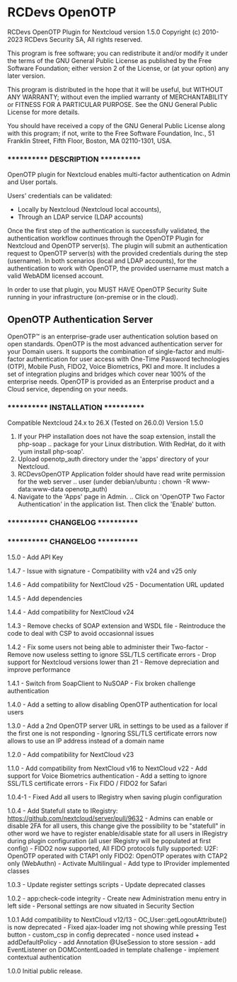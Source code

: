 # RCDevs OpenOTP

RCDevs OpenOTP Plugin for Nextcloud version 1.5.0
Copyright (c) 2010-2023 RCDevs Security SA, All rights reserved.

This program is free software; you can redistribute it and/or
modify it under the terms of the GNU General Public License
as published by the Free Software Foundation; either version 2
of the License, or (at your option) any later version.

This program is distributed in the hope that it will be useful,
but WITHOUT ANY WARRANTY; without even the implied warranty of
MERCHANTABILITY or FITNESS FOR A PARTICULAR PURPOSE.  See the
GNU General Public License for more details.

You should have received a copy of the GNU General Public License
along with this program; if not, write to the Free Software
Foundation, Inc., 51 Franklin Street, Fifth Floor, Boston, MA  02110-1301, USA.

### **********   DESCRIPTION   **********

OpenOTP plugin for Nextcloud enables multi-factor authentication on Admin and User portals.

Users' credentials can be validated: 
- Locally by Nextcloud (Nextcloud local accounts),
- Through an LDAP service (LDAP accounts)

Once the first step of the authentication is successfully validated, the authentication workflow continues through the OpenOTP Plugin for Nextcloud and OpenOTP server(s). 
The plugin will submit an authentication request to OpenOTP server(s) with the provided credentials during the step (username).
In both scenarios (local and LDAP accounts), for the authentication to work with OpenOTP, the provided username must match a valid WebADM licensed account.

In order to use that plugin, you MUST HAVE OpenOTP Security Suite running in your infrastructure (on-premise or in the cloud).

## OpenOTP Authentication Server

OpenOTP™ is an enterprise-grade user authentication solution based on open standards.
OpenOTP is the most advanced authentication server for your Domain users. It supports the combination of single-factor and multi-factor authentication for user access with One-Time Password technologies (OTP), Mobile Push, FIDO2, Voice Biometrics, PKI and more.
It includes a set of integration plugins and bridges which cover near 100% of the enterprise needs.
OpenOTP is provided as an Enterprise product and a Cloud service, depending on your needs.


### **********   INSTALLATION   **********

Compatible Nextcloud 24.x to 26.X (Tested on 26.0.0)
Version 1.5.0

1. If your PHP installation does not have the soap extension, install the php-soap
   ..	package for your Linux distribution. With RedHat, do it with 'yum install php-soap'.
2. Upload openotp_auth directory under the 'apps' directory of your Nextcloud.
3. RCDevsOpenOTP Application folder should have read write permission for the web server
   ..	user (under debian/ubuntu : chown -R www-data:www-data openotp_auth)
4. Navigate to the 'Apps' page in Admin.
   ..	Click on 'OpenOTP Two Factor Authentication' in the application list. Then click the 'Enable' button.


### **********   CHANGELOG  **********

### **********   CHANGELOG  **********

1.5.0
	- Add API Key

1.4.7
	- Issue with signature
	- Compatibility with v24 and v25 only

1.4.6
	- Add compatibility for NextCloud v25
	- Documentation URL updated

1.4.5
	- Add dependencies

1.4.4
	- Add compatibility for NextCloud v24

1.4.3
	- Remove checks of SOAP extension and WSDL file
	- Reintroduce the code to deal with CSP to avoid occasionnal
	  issues

1.4.2
	- Fix some users not being able to administer their Two-factor
	- Remove now useless setting to ignore SSL/TLS certificate errors
	- Drop support for Nextcloud versions lower than 21
	- Remove depreciation and improve performance

1.4.1
	- Switch from SoapClient to NuSOAP
	- Fix broken challenge authentication

1.4.0
	- Add a setting to allow disabling OpenOTP authentication for local users

1.3.0
	- Add a 2nd OpenOTP server URL in settings to be used as a failover if the first one is not responding
	- Ignoring SSL/TLS certificate errors now allows to use an IP address instead of a domain name

1.2.0
	- Add compatibility for NextCloud v23

1.1.0
	- Add compatibility from NextCloud v16 to NextCloud v22
	- Add support for Voice Biometrics authentication
	- Add a setting to ignore SSL/TLS certificate errors
	- Fix FIDO / FIDO2 for Safari


1.0.4-1
	- Fixed Add all users to IRegistry when saving plugin configuration

1.0.4
	- Add Statefull state to IRegistry: https://github.com/nextcloud/server/pull/9632
	-  Admins can enable or disable 2FA for all users, this change give the possibility to be "statefull" in other word
	   we have to register enable/disable state for all users in IRegistry during plugin configuration (all user IRegistry will be populated at first config)
	- FIDO2 now supported, All FIDO protocols fully supported:
		 U2F: OpenOTP operated with CTAP1 only
		 FIDO2: OpenOTP operates with CTAP2 only (WebAuthn)
	- Activate Multilingual
	- Add type to IProvider implemented classes

1.0.3
	- Update register settings scripts
	- Update deprecated classes

1.0.2
	- app:check-code integrity
	- Create new Administration menu entry in left side
	- Personal settings are now situated in Security Section

1.0.1
	Add compatibility to NextCloud v12/13
	- OC_User::getLogoutAttribute() is now deprecated
	- Fixed ajax-loader img not showing while pressing Test button
	- custom_csp in config deprecated - nonce used instead + addDefaultPolicy
	- add Annotation @UseSession to store session
	- add EventListener on DOMContentLoaded in template challenge
	- implement contextual authentication

1.0.0
     Initial public release.
